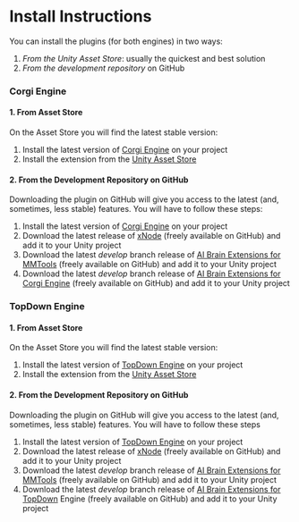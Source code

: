 # Install Instructions

You can install the plugins \(for both engines\) in two ways:

1. _From the Unity Asset Store_: usually the quickest and best solution
2. _From the development repository_ on GitHub

### Corgi Engine

#### 1. From Asset Store

On the Asset Store you will find the latest stable version:

1. Install the latest version of [Corgi Engine](https://assetstore.unity.com/packages/templates/systems/corgi-engine-2d-2-5d-platformer-26617?aid=1011lHJn) on your project
2. Install the extension from the [Unity Asset Store](https://assetstore.unity.com/packages/tools/ai/ai-brain-extensions-for-corgi-engine-158372?aid=1011lHJn)

#### 2. From the Development Repository on GitHub

Downloading the plugin on GitHub will give you access to the latest \(and, sometimes, less stable\) features. You will have to follow these steps:

1. Install the latest version of [Corgi Engine](https://assetstore.unity.com/packages/templates/systems/corgi-engine-2d-2-5d-platformer-26617?aid=1011lHJn) on your project
2. Download the latest release of [xNode](https://github.com/Siccity/xNode/wiki/Nodes) \(freely available on GitHub\) and add it to your Unity project
3. Download the latest _develop_ branch release of [AI Brain Extensions for MMTools](https://github.com/thebitcave/ai-brain-estensions-for-mmtools/tree/develop) \(freely available on GitHub\) and add it to your Unity project
4. Download the latest _develop_ branch release of [AI Brain Extensions for Corgi Engine](https://github.com/thebitcave/ai-brain-extensions-for-corgi-engine) \(freely available on GitHub\) and add it to your Unity project

### TopDown Engine

#### 1. From Asset Store

On the Asset Store you will find the latest stable version:

1. Install the latest version of [TopDown Engine](https://assetstore.unity.com/packages/templates/systems/topdown-engine-89636?aid=1011lHJn) on your project
2. Install the extension from the [Unity Asset Store](https://assetstore.unity.com/packages/tools/ai/ai-brain-extensions-for-topdown-engine-158632?aid=1011lHJn)

#### 2. From the Development Repository on GitHub

Downloading the plugin on GitHub will give you access to the latest \(and, sometimes, less stable\) features. You will have to follow these steps

1. Install the latest version of [TopDown Engine](https://assetstore.unity.com/packages/templates/systems/topdown-engine-89636?aid=1011lHJn) on your project
2. Download the latest release of [xNode](https://github.com/Siccity/xNode/wiki/Nodes) \(freely available on GitHub\) and add it to your Unity project
3. Download the latest _develop_ branch release of [AI Brain Extensions for MMTools](https://github.com/thebitcave/ai-brain-estensions-for-mmtools/tree/develop) \(freely available on GitHub\) and add it to your Unity project
4. Download the latest _develop_ branch release of [AI Brain Extensions for TopDown](https://github.com/thebitcave/ai-brain-extensions-for-topdown-engine) Engine \(freely available on GitHub\) and add it to your Unity project


